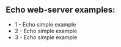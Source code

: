 ## Echo web-server examples:

- 1 - Echo simple example
- 2 - Echo simple example
- 3 - Echo simple example
